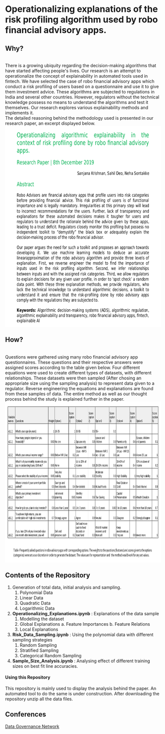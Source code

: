 # Operationalizing explanations of the risk profiling algorithm used by robo financial advisory apps.
## Why?
<br>
There is a growing ubiquity regarding the decision-making algorithms that have started affecting people's lives. Our research is an attempt to operationalize the concept of explainability in automated tools used in fintech. We have selected the case of robo financial advisory apps which conduct a risk profiling of users based on a questionnaire and use it to give them investment advice. These algorithms are subjected to regulations in India and several other countries. However, regulators without the technical knowledge possess no means to understand the algorithms and test it themselves. Our research explores various explainability methods and implements it.
<br>
The detailed reasoning behind the methodology used is presented in our research paper, an excerpt displayed below.
<br>
<img src="Images/Paper1.png" width="600" height="650" align="middle"/>


## How?
<br>
Questions were gathered using many robo financial advisory app questionnaires. These questions and their respective answers were assigned scores according to the table given below. Four different equations were used to create different types of datasets, with different relationships. These datasets were then sampled (After chosing an appropriate size using the sampling analysis) to represent data given to a regulator. Reverse engineering the equations and explanations are found from these samples of data. The entire method as well as our thought process behind the study is explained further in the paper.
<br>
<img src="Images/Paper2.png" width="1001" height="520" align="middle"/>

## Contents of the Repository

1.  Generation of total data, initial analysis and sampling.
    1.  Polynomial Data 
    2.  Linear Data
    3.  Quadratic Data
    4.  Logarithmic Data
2.  __Operationalizing_Explanations.ipynb__ : Explanations of the data sample
    1.  Modelling the dataset
    2.  Global Explanations
        a.  Feature Importances
        b.  Feature Relations
    3.  Local Explanations
3.  __Risk_Data_Sampling.ipynb__ : Using the polynomial data with different sampling strategies
    1.  Random Sampling
    2.  Stratified Sampling
    3.  Categorical Random Sampling
4.  __Sample_Size_Analysis.ipynb__ : Analysing effect of different training sizes on best fit line accuracies.


#### Using this Repository

This repository is mainly used to display the analysis behind the paper. An automated tool to do the same is under construction. After downloading the repository unzip all the data files.


## Conferences 
[Data Governance Network](http://datagovernance.org/research?topic=&search=)

